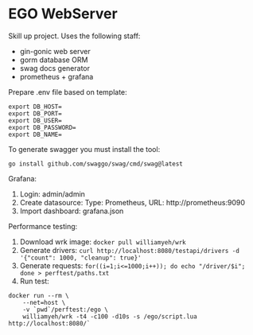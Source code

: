 EGO WebServer
=============

Skill up project. Uses the following staff:
- gin-gonic web server
- gorm database ORM
- swag docs generator
- prometheus + grafana

Prepare .env file based on template:

```
export DB_HOST=
export DB_PORT=
export DB_USER=
export DB_PASSWORD=
export DB_NAME=
```

To generate swagger you must install the tool:
```
go install github.com/swaggo/swag/cmd/swag@latest
```

Grafana:
1. Login: admin/admin
2. Create datasource: Type: Prometheus, URL: http://prometheus:9090
3. Import dashboard: grafana.json

Performance testing:
1. Download wrk image: `docker pull williamyeh/wrk`
2. Generate drivers: `curl http://localhost:8080/testapi/drivers -d '{"count": 1000, "cleanup": true}'`
3. Generate requests: `for((i=1;i<=1000;i++)); do echo "/driver/$i"; done > perftest/paths.txt`
4. Run test:
```
docker run --rm \
    --net=host \
    -v `pwd`/perftest:/ego \
    williamyeh/wrk -t4 -c100 -d10s -s /ego/script.lua http://localhost:8080/`
```
